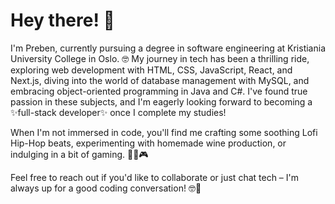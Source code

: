 
# Hey there! 👋
I'm Preben, currently pursuing a degree in software engineering at Kristiania University College in Oslo. 🤓
My journey in tech has been a thrilling ride, exploring web development with HTML, CSS, JavaScript, React, and Next.js, diving into the world of database management with MySQL, and embracing object-oriented programming in Java and C#. I've found true passion in these subjects, and I'm eagerly looking forward to becoming a ✨full-stack developer✨ once I complete my studies!

When I'm not immersed in code, you'll find me crafting some soothing Lofi Hip-Hop beats, experimenting with homemade wine production, or indulging in a bit of gaming. 🎷🍷🎮

Feel free to reach out if you'd like to collaborate or just chat tech – I'm always up for a good coding conversation! 🤓🚀

<!--
**prebenohre/prebenohre** is a ✨ _special_ ✨ repository because its `README.md` (this file) appears on your GitHub profile.

Here are some ideas to get you started:

- 🔭 I’m currently working on ...
- 🌱 I’m currently learning ...
- 👯 I’m looking to collaborate on ...
- 🤔 I’m looking for help with ...
- 💬 Ask me about ...
- 📫 How to reach me: ...
- 😄 Pronouns: ...
- ⚡ Fun fact: ...
-->
